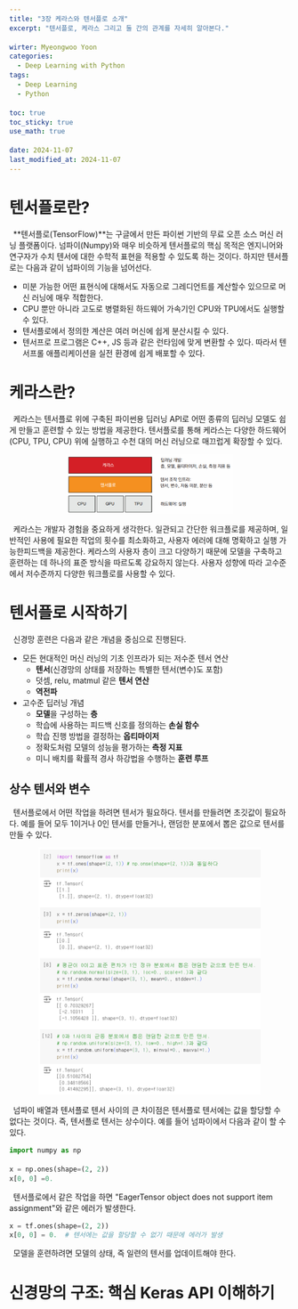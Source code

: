 ```yaml
---
title: "3장 케라스와 텐서플로 소개"
excerpt: "텐서플로, 케라스 그리고 둘 간의 관계를 자세히 알아본다."

wirter: Myeongwoo Yoon
categories:
  - Deep Learning with Python
tags:
  - Deep Learning
  - Python

toc: true
toc_sticky: true
use_math: true
 
date: 2024-11-07
last_modified_at: 2024-11-07
---
```


텐서플로란?
======

&ensp;**텐서플로(TensorFlow)**는 구글에서 만든 파이썬 기반의 무료 오픈 소스 머신 러닝 플랫폼이다. 넘파이(Numpy)와 매우 비슷하게 텐서플로의 핵심 목적은 엔지니어와 연구자가 수치 텐서에 대한 수학적 표현을 적용할 수 있도록 하는 것이다. 하지만 텐서플로는 다음과 같이 넘파이의 기능을 넘어선다.
* 미분 가능한 어떤 표현식에 대해서도 자동으로 그레디언트를 계산할수 있으므로 머신 러닝에 매우 적합한다.
* CPU 뿐만 아니라 고도로 병렬화된 하드웨어 가속기인 CPU와 TPU에서도 실행할 수 있다.
* 텐서플로에서 정의한 계산은 여러 머신에 쉽게 분산시킬 수 있다.
* 텐서프로 프로그램은 C++, JS 등과 같은 런타임에 맞게 변환할 수 있다. 따라서 텐서프롤 애플리케이션을 실전 환경에 쉽게 배포할 수 있다.

케라스란?
======

&ensp;케라스는 텐서플로 위에 구축된 파이썬용 딥러닝 API로 어떤 종류의 딥러닝 모델도 쉽게 만들고 훈련할 수 있는 방법을 제공한다. 텐서플로를 통해 케라스는 다양한 하드웨어(CPU, TPU, CPU) 위에 실행하고 수천 대의 머신 러닝으로 매끄럽게 확장할 수 있다.<br/>
<p align="center"><img src="/assets/img/Deep Learning with Python/3장 케라스와 텐서플로 소개/2-1-케라스와 텐서플로.png" width="300"></p>

&ensp;케라스는 개발자 경험을 중요하게 생각한다. 일관되고 간단한 워크플로를 제공하며, 일반적인 사용에 필요한 작업의 횟수를 최소화하고, 사용자 에러에 대해 명확하고 실행 가능한피드백을 제공한다. 케라스의 사용자 층이 크고 다양하기 때문에 모델을 구축하고 훈련하는 데 하나의 표준 방식을 따르도록 강요하지 않는다. 사용자 성향에 따라 고수준에서 저수준까지 다양한 워크플로를 사용할 수 있다.

텐서플로 시작하기
======

&ensp;신경망 훈련은 다음과 같은 개념을 중심으로 진행된다.
* 모든 현대적인 머신 러닝의 기초 인프라가 되는 저수준 텐서 연산
  - **텐서**(신경망의 상태를 저장하는 특별한 텐서(변수)도 포함)
  - 덧셈, relu, matmul 같은 **텐서 연산**
  - **역전파**
* 고수준 딥러닝 개념
  - **모델**을 구성하는 **층**
  - 학습에 사용하는 피드백 신호를 정의하는 **손실 함수**
  - 학습 진행 방법을 결정하는 **옵티마이저**
  - 정확도처럼 모델의 성능을 평가하는 **측정 지표**
  - 미니 배치를 확률적 경사 하강법을 수행하는 **훈련 루프**

상수 텐서와 변수
------

&ensp;텐서플로에서 어떤 작업을 하려면 텐서가 필요하다. 텐서를 만들려면 초깃값이 필요하다. 예를 들어 모두 1이거나 0인 텐서를 만들거나, 랜덤한 분포에서 뽑은 값으로 텐서를 만들 수 있다.<br/>
<p align="center"><img src="/assets/img/Deep Learning with Python/3장 케라스와 텐서플로 소개/3-1-모두 1또는 0인 테서, 랜덤 텐서.png" width="400"></p>

&ensp;넘파이 배열과 텐서플로 텐서 사이의 큰 차이점은 텐서플로 텐서에는 값을 할당할 수 없다는 것이다. 즉, 텐서플로 텐서는 상수이다. 예를 들어 넘파이에서 다음과 같이 할 수 있다.
```python
import numpy as np

x = np.ones(shape=(2, 2))
x[0, 0] =0.
```

&ensp;텐서플로에서 같은 작업을 하면 "EagerTensor object does not support item assignment"와 같은 에러가 발생한다.
```python
x = tf.ones(shape=(2, 2))
x[0, 0] = 0.  # 텐서에는 값을 할당할 수 없기 때문에 에러가 발생
```

&ensp;모델을 훈련하려면 모델의 상태, 즉 일련의 텐서를 업데이트해야 한다.

신경망의 구조: 핵심 Keras API 이해하기
======